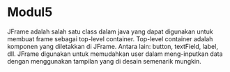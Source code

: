 # Modul5
JFrame adalah salah satu class dalam java yang dapat digunakan untuk membuat frame sebagai top-level container. 
Top-level container adalah komponen yang diletakkan di JFrame. Antara lain: button, textField, label, dll. 
JFrame digunakan untuk memudahkan user dalam meng-inputkan data dengan menggunakan tampilan yang di desain semenarik mungkin.
